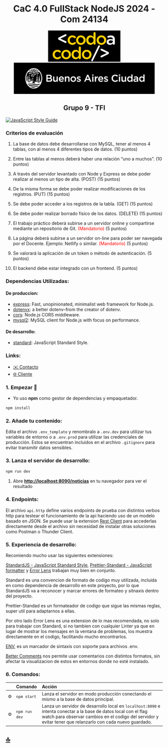 <div id="top" align="center">
    <h1>CaC 4.0 FullStack NodeJS 2024 - Com 24134</h1>
    <img alt="bac logo" src="./readme/logo-CAC.png" height="100px" />
    <img alt="cac logo" src="./readme/bac.png" height="100px" />  
        <h2>Grupo 9 - TFI</h2>
</div>

[![JavaScript Style Guide](https://img.shields.io/badge/code_style-standard-brightgreen.svg)](https://standardjs.com)

### Criterios de evaluación

1. La base de datos debe desarrollarse con MySQL, tener al menos
   4 tablas, con al menos 4 diferentes tipos de datos. (10 puntos)

2. Entre las tablas al menos deberá haber una relación “uno a
   muchos”. (10 puntos)

3. A través del servidor levantado con Node y Express se debe poder
   realizar al menos un tipo de alta. (POST) (15 puntos)

4. De la misma forma se debe poder realizar modificaciones de los
   registros. (PUT) (15 puntos)

5. Se debe poder acceder a los registros de la tabla. (GET) (15 puntos)

6. Se debe poder realizar borrado físico de los datos. (DELETE) (15 puntos)

7. El trabajo práctico deberá subirse a un servidor online y
   compartirse mediante un repositorio de Git. <font color='red'>(Mandatorio)</font>
   (5 puntos)

8. La página deberá subirse a un servidor on-line para poder
   ser navegada por el Docente. Ejemplo: Netlify o similar.
   <font color='red'>(Mandatorio)</font>
   (5 puntos)

9. Se valorará la aplicación de un token o método de
   autenticación. (5 puntos)

10. El backend debe estar integrado con un frontend. (5 puntos)

### Dependencias Utilizadas:

#### De produccion:

- [express](https://www.npmjs.com/package/express): Fast, unopinionated, minimalist web framework for Node.js.
- [dotenvx](https://github.com/dotenvx/dotenvx): a better dotenv–from the creator of dotenv.
- [cors](https://www.npmjs.com/package/cors): Node.js CORS middleware.
- [mysql2](https://www.npmjs.com/package/mysql2): MySQL client for Node.js with focus on performance.

#### De desarrollo:

- [standard](https://www.npmjs.com/package/standard): JavaScript Standard Style.

### Links:

- [✉️ Contacto](mailto:mati.pretz+dev@googlemail.com?subject=[G9N])
- [🌐 Cliente](https://grupo9.vercel.app/)

### 1. Empezar 🚀

- Yo uso **npm** como gestor de dependencias y empaquetador.

```bash
npm install
```

### 2. Añade tu contenido:

Edita el archivo `.env_template` y renombralo a `.env.dev` para utilizar tus variables de entorno o a `.env.prod` para utilizar las credenciales de producción. Estos se encuentran incluidos en el archivo `.gitignore` para evitar transmitir datos sensibles.

### 3. Lanza el servidor de desarrollo:

```bash
npm run dev
```

1. Abre [**http://localhost:8090/noticias**](http://localhost:8090/noticias) en tu navegador para ver el resultado

### 4. Endpoints:

El archivo `api.http` define varios endpoints de prueba con distintos verbos http para testear el funcionamiento de la api haciendo uso de un modelo basado en JSON.
Se puede usar la extension [Rest Client](https://marketplace.visualstudio.com/items?itemName=humao.rest-client) para accederlas directamente desde el archivo sin necesidad de instalar otras soluciones como Postman o Thunder Client.

### 5. Experiencia de desarrollo:

Recomiendo mucho usar las siguientes extensiones:

[StandardJS - JavaScript Standard Style](https://marketplace.visualstudio.com/items?itemName=standard.vscode-standard), [Prettier-Standard - JavaScript formatter](https://marketplace.visualstudio.com/items?itemName=numso.prettier-standard-vscode) y [Error Lens](https://marketplace.visualstudio.com/items?itemName=usernamehw.errorlens) trabajan muy bien en conjunto.

Standard es una convencion de formato de codigo muy utilizada, incluida en como dependencia de desarrollo en este proyecto, por lo que StandardJS va a reconocer y marcar errores de formateo y sitnaxis dentro del proyecto.

Prettier-Standad es un formateador de codigo que sigue las mismas reglas, super util para adaptarnos a ellas.

Por otro lado Error Lens es una extension de lo mas recomendada, no solo para trabajar con Standard, si no tambien con cualquier Linter ya que en lugar de mostrar los mensajes en la ventana de problemas, los muestra directamente en el codigo, facilitando mucho encontrarlos.

[ENV](https://marketplace.visualstudio.com/items?itemName=IronGeek.vscode-env), es un marcador de sintaxis con soporte para archivos .env.

[Better Comments](hthttps://marketplace.visualstudio.com/items?itemName=aaron-bond.better-comments) nos permite usar comentarios con distintos formatos, sin afectar la visualizacion de estos en entornos donde no esté instalado.

### 6. Comandos:

|     | Comando        | Acción                                                                                                                                                                                                                         |
| :-- | :------------  | :----------------------------------------------------------------------------------------------------------------------------------------------------------------------------------------------------------------------------- |
| ⚙️   | `npm start`    | Lanza el servidor en modo producción conectando el mismo a la base de datos principal.                                                                                                                                         |
| ⚙️   | `npm run dev`  | Lanza un servidor de desarrollo local en `localhost:8090` e intenta conectar a la base de datos local con el flag watch para observar cambios en el codigo del servidor y evitar tener que relanzarlo con cada nuevo guardado. |
  
## [🔝](#top)

